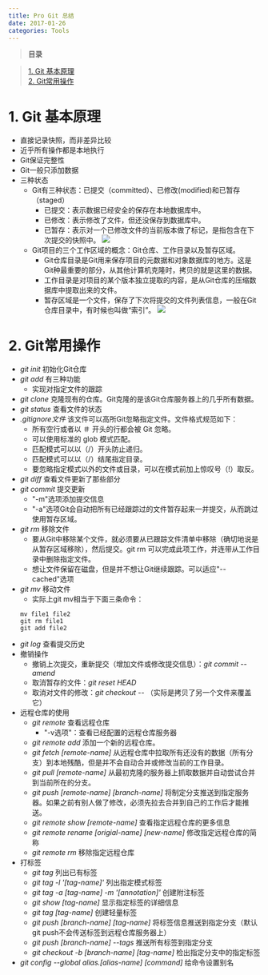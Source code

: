 ```yaml
---
title: Pro Git 总结
date: 2017-01-26
categories: Tools
---
```


> **目录** 


> [1. Git 基本原理](#anchor1)  
> [2. Git常用操作](#anchor2)  

<a name="anchor1"></a>
# 1. Git 基本原理

- 直接记录快照，而非差异比较
- 近乎所有操作都是本地执行
- Git保证完整性
- Git一般只添加数据
- 三种状态
	- Git有三种状态：已提交（committed）、已修改(modified)和已暂存（staged）
		- 已提交：表示数据已经安全的保存在本地数据库中。
		- 已修改：表示修改了文件，但还没保存到数据库中。
		- 已暂存：表示对一个已修改文件的当前版本做了标记，是指包含在下次提交的快照中。
		![](http://7xrvqe.com1.z0.glb.clouddn.com/Git%E6%96%87%E4%BB%B6%E7%9A%84%E7%8A%B6%E6%80%81.png)
	- Git项目的三个工作区域的概念：Git仓库、工作目录以及暂存区域。
		- Git仓库目录是Git用来保存项目的元数据和对象数据库的地方。这是Git种最重要的部分，从其他计算机克隆时，拷贝的就是这里的数据。
		- 工作目录是对项目的某个版本独立提取的内容，是从Git仓库的压缩数据库中提取出来的文件。
		- 暂存区域是一个文件，保存了下次将提交的文件列表信息，一般在Git仓库目录中，有时候也叫做“索引”。
	  	![](http://7xrvqe.com1.z0.glb.clouddn.com/Git%E4%B8%89%E4%B8%AA%E5%B7%A5%E4%BD%9C%E5%8C%BA%E5%9F%9F.png)

<a name="anchor2"></a>
# 2. Git常用操作

- *git init*  初始化Git仓库
- *git add*   有三种功能
	- 实现对指定文件的跟踪
- *git clone* 克隆现有的仓库。Git克隆的是该Git仓库服务器上的几乎所有数据。
- *git status* 查看文件的状态
- *.gitignore文件* 该文件可以高所Git忽略指定文件。文件格式规范如下：
	- 所有空行或者以 ＃ 开头的行都会被 Git 忽略。
	- 可以使用标准的 glob 模式匹配。
	- 匹配模式可以以（/）开头防止递归。
	- 匹配模式可以以（/）结尾指定目录。
	- 要忽略指定模式以外的文件或目录，可以在模式前加上惊叹号（!）取反。
- *git diff* 查看文件更新了那些部分
- *git commit* 提交更新
	- "-m"选项添加提交信息
	- "-a"选项Git会自动把所有已经跟踪过的文件暂存起来一并提交，从而跳过使用暂存区域。
- *git rm* 移除文件
	- 要从Git中移除某个文件，就必须要从已跟踪文件清单中移除（确切地说是从暂存区域移除），然后提交。git rm 可以完成此项工作，并连带从工作目录中删除指定文件。
	- 想让文件保留在磁盘，但是并不想让Git继续跟踪。可以适应"--cached"选项
- *git mv* 移动文件
	- 实际上git mv相当于下面三条命令：
	```shell
	mv file1 file2
	git rm file1
	git add file2
	```
- *git log* 查看提交历史
- 撤销操作
	- 撤销上次提交，重新提交（增加文件或修改提交信息）：*git commit --amend*
	- 取消暂存的文件：*git reset HEAD <file>*
	- 取消对文件的修改：*git checkout -- <fiile>*（实际是拷贝了另一个文件来覆盖它）
- 远程仓库的使用	
	- *git remote* 查看远程仓库
		- "-v选项"：查看已经配置的远程仓库服务器
	- *git remote add <shortname> <url>* 添加一个新的远程仓库。
	- *git fetch [remote-name]* 从远程仓库中拉取所有还没有的数据（所有分支）到本地残酷，但是并不会自动合并或修改当前的工作目录。
	- *git pull [remote-name]* 从最初克隆的服务器上抓取数据并自动尝试合并到当前所在的分支。
	- *git push [remote-name] [branch-name]* 将制定分支推送到指定服务器。如果之前有别人做了修改，必须先拉去合并到自己的工作后才能推送。  
	- *git remote show [remote-name]* 查看指定远程仓库的更多信息
	- *git remote rename [origial-name] [new-name]* 修改指定远程仓库的简称
	- *git remote rm* 移除指定远程仓库
- 打标签
	- *git tag* 列出已有标签
	- *git tag -l '[tag-name]'* 列出指定模式标签
	- *git tag -a [tag-name] -m '[annotation]'* 创建附注标签
	- *git show [tag-name]* 显示指定标签的详细信息
	- *git tag [tag-name]* 创建轻量标签
	- *git push [branch-name] [tag-name]* 将标签信息推送到指定分支（默认git push不会传送标签到远程仓库服务器上）
	- *git push [branch-name] --tags* 推送所有标签到指定分支
	- *git checkout -b [branch-name] [tag-name]* 检出指定分支中的指定标签
- *git config --global alias.[alias-name] [command]* 给命令设置别名